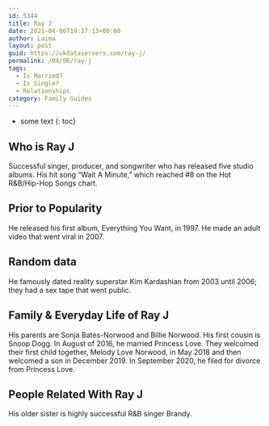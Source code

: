 ```yaml
---
id: 5344
title: Ray J
date: 2021-04-06T19:37:13+00:00
author: Laima
layout: post
guid: https://ukdataservers.com/ray-j/
permalink: /04/06/ray-j
tags:
  - Is Married?
  - Is Single?
  - Relationships
category: Family Guides
---
```


* some text
{: toc}


## Who is Ray J
                  
                  
                  
Successful singer, producer, and songwriter who has released five studio albums. His hit song &#8220;Wait A Minute,&#8221; which reached #8 on the Hot R&B/Hip-Hop Songs chart.
                  
              
            
              
            
                
                
                
## Prior to Popularity
                  
                  
                  
He released his first album, Everything You Want, in 1997. He made an adult video that went viral in 2007.
                  
              
            
              
            
                
                
                
## Random data
                  
                  
                  
He famously dated reality superstar Kim Kardashian from 2003 until 2006; they had a sex tape that went public.
                  
              
            
              
            
                
                
                
## Family & Everyday Life of Ray J
                  
                  
                  
His parents are Sonja Bates-Norwood and Billie Norwood. His first cousin is Snoop Dogg. In August of 2016, he married Princess Love. They welcomed their first child together, Melody Love Norwood, in May 2018 and then welcomed a son in December 2019. In September 2020, he filed for divorce from Princess Love. 
                  
              
            
              
            
                
                
                
## People Related With Ray J
                  
                  
                  
His older sister is highly successful R&B singer Brandy.
                  
              
            
              
            
                
              
            
              
              
            
            
              
            
          
          
          